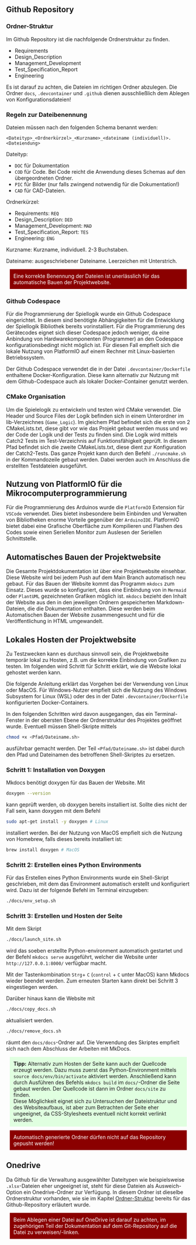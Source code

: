 ## Github Repository 

### Ordner-Struktur

Im Github Repository ist die nachfolgende Ordnerstruktur zu finden.

- Requirements 
- Design_Description
- Management_Development
- Test_Specification_Report
- Engineering

Es ist darauf zu achten, die Dateien im richtigen Ordner abzulegen. Die Ordner ```docs```, ```.devcontainer``` und ```.github``` dienen ausschließlich dem Ablegen von Konfigurationsdateien!

### Regeln zur Dateibenennung

Dateien müssen nach den folgenden Schema benannt werden:

```
<Dateityp>_<Ordnerkürzel>_<Kurzname>_<dateiname (individuell)>.<Dateiendung>
```

Dateityp:

  - ```DOC``` für Dokumentation
  - ```COD``` für Code. Bei Code reicht die Anwendung dieses Schemas auf den übergeordneten Ordner.
  - ```PIC``` für Bilder (nur falls zwingend notwendig für die Dokumentation!)
  - ```CAD``` für CAD-Dateien.

Ordnerkürzel:

  - Requirements: ```REQ```
  - Design_Description: ```DED```
  - Management_Development: ```MAD```
  - Test_Specification_Report: ```TES```
  - Engineering: ```ENG```

Kurzname: Kurzname, individuell. 2-3 Buchstaben.

Dateiname: ausgeschriebener Dateiname. Leerzeichen mit Unterstrich.

<div style="background: #8b0000; color: white; padding: 10px; margin: 10px;">
Eine korrekte Benennung der Dateien ist unerlässlich für das automatische Bauen der Projektwebsite.
</div>

### Github Codespace

Für die Programmierung der Spiellogik wurde ein Github Codespace eingerichtet. In diesem sind benötigte Abhängigkeiten für die Entwicklung der Spiellogik Bibliothek bereits vorinstalliert. Für die Programmierung des Gerätecodes eignet sich dieser Codespace jedoch weniger, da eine Anbindung von Hardwarekomponenten (Programmer) an den Codespace konfigurationsbedingt nicht möglich ist. Für diesen Fall empfielt sich die lokale Nutzung von PlatformIO auf einem Rechner mit Linux-basierten Betriebssystem.

Der Github Codespace verwendet die in der Datei ```.devcontainer/Dockerfile``` enthaltene Docker-Konfiguration. Diese kann alternativ zur Nutzung mit dem Github-Codespace auch als lokaler Docker-Container genutzt werden.

### CMake Organisation

Um die Spielelogik zu entwickeln und testen wird CMake verwendet. Die Header und Source Files der Logik befinden sich in einem Unterordner im lib-Verzeichnes (```Game_Logic```). Im gleichem Pfad befindet sich die erste von 2 CMakeLists.txt, diese gibt vor wie das Projekt gebaut werden muss und wo der Code der Logik und der Tests zu finden sind.
Die Logik wird mittels Catch2 Tests im Test-Verzeichnis auf Funktionsfähigkeit geprüft. In diesem Pfad befindet sich die zweite CMakeLists.txt, diese dient zur Konfiguration der Catch2-Tests. 
Das ganze Projekt kann durch den Befehl ```./runcmake.sh``` in der Kommandozeile gebaut werden. Dabei werden auch im Anschluss die erstellten Testdateien ausgeführt.

## Nutzung von PlatformIO für die Mikrocomputerprogrammierung

Für die Programmierung des Arduinos wurde die ```PlatformIO``` Extension für ```VSCode``` verwendet. Dies bietet insbesondere beim Einbinden und Verwalten von Bibliotheken enorme Vorteile gegenüber der ```ArduinoIDE```. PlatformIO bietet dabei eine Grafische Oberfläche zum Kompilieren und Flashen des Codes sowie einen Seriellen Monitor zum Auslesen der Seriellen Schnittstelle.

## Automatisches Bauen der Projektwebsite

Die Gesamte Projektdokumentation ist über eine Projektwebsite einsehbar. Diese Website wird bei jedem Push auf dem Main Branch automatisch neu gebaut. Für das Bauen der Website kommt das Programm ```mkdocs``` zum Einsatz. Dieses wurde so konfiguriert, dass eine Einbindung von in ```Mermaid``` oder ```PlantUML``` gezeichneten Grafiken möglich ist. ```mkdocs``` bezieht den Inhalt der Website aus den in den jeweiligen Ordnern gespeicherten Markdown-Dateien, die die Dokumentation enthalten. Diese werden beim Automatischen Bauen der Website zusammengesucht und für die Veröffentlichung in HTML umgewandelt.

## Lokales Hosten der Projektwebsite

Zu Testzwecken kann es durchaus sinnvoll sein, die Projektwebsite temporär lokal zu Hosten, z.B. um die korrekte Einbindung von Grafiken zu testen. Im folgenden wird Schritt für Schritt erklärt, wie die Website lokal gehostet werden kann.

Die folgende Anleitung erklärt das Vorgehen bei der Verwendung von Linux oder MacOS. Für Windows-Nutzer empfielt sich die Nutzung des Windows Subsystem for Linux (WSL) oder des in der Datei ```.devcontainer/Dockerfile``` konfigurierten Docker-Containers.

In den folgenden Schritten wird davon ausgegangen, das ein Terminal-Fenster in der obersten Ebene der Ordnerstruktur des Projektes geöffnet wurde. Eventuell müssen Shell-Skripte mittels 
```bash
chmod +x <Pfad/Dateiname.sh>
```
ausführbar gemacht werden. Der Teil ```<Pfad/Dateiname.sh>``` ist dabei durch den Pfad und Dateinamen des betroffenen Shell-Skriptes zu ersetzen.

### Schritt 1: Installation von Doxygen

Mkdocs benötigt doxygen für das Bauen der Website. Mit 

```bash
doxygen --version
```

kann geprüft werden, ob doxygen bereits installiert ist. Sollte dies nicht der Fall sein, kann doxygen mit dem Befehl

```bash
sudo apt-get install -y doxygen # Linux
```

installiert werden. Bei der Nutzung von MacOS empfielt sich die Nutzung von Homebrew, falls dieses bereits installiert ist:

```bash
brew install doxygen # MacOS
```

### Schritt 2: Erstellen eines Python Environments

Für das Erstellen eines Python Environments wurde ein Shell-Skript geschrieben, mit dem das Environment automatisch erstellt und konfiguriert wird. Dazu ist der folgende Befehl im Terminal einzugeben:

```bash
./docs/env_setup.sh
```

### Schritt 3: Erstellen und Hosten der Seite

Mit dem Skript

```bash
./docs/launch_site.sh
```

wird das soeben erstellte Python-environment automatisch gestartet und der Befehl ```mkdocs serve``` ausgeführt, welcher die Website unter ```http://127.0.0.1:8000/``` verfügbar macht.

Mit der Tastenkombination ```Strg```+ ```C``` (```control``` + ```C``` unter MacOS) kann Mkdocs wieder beendet werden. Zum erneuten Starten kann direkt bei Schritt 3 eingestiegen werden.

Darüber hinaus kann die Website mit 

```bash
./docs/copy_docs.sh
```

aktualisiert werden.

```bash
./docs/remove_docs.sh
```

räumt den ```docs/docs```-Ordner auf. Die Verwendung des Skriptes empfielt sich nach dem Abschluss der Arbeiten mit MkDocs.

<div style="background: #E0FFE0; padding: 10px; margin: 10px;">
<b>Tipp:</b> Alternativ zum Hosten der Seite kann auch der Quellcode erzeugt werden. Dazu muss zuerst das Python-Environment mittels <code>source docs/env/bin/activate</code> aktiviert werden. Anschließend kann durch Ausführen des Befehls <code>mkdocs build</code> im <code>docs/</code>-Ordner die Seite gebaut werden. Der Quellcode ist dann im Ordner <code>docs/site</code> zu finden.<br>
Diese Möglichkeit eignet sich zu Untersuchen der Dateistruktur und des Websiteaufbaus, ist aber zum Betrachten der Seite eher ungeeignet, da CSS-Stylesheets eventuell nicht korrekt verlinkt werden.
</div>

<div style="background: #8b0000; color: white; padding: 10px; margin: 10px;">
Automatisch generierte Ordner dürfen nicht auf das Repository gepusht werden!
</div>

## Onedrive

Da Github für die Verwaltung ausgewählter Dateitypen wie beispielsweise ```.xlsx```-Dateien eher ungeeignet ist, steht für diese Dateien als Ausweich-Option ein Onedrive-Ordner zur Verfügung. In diesem Ordner ist dieselbe Ordnerstruktur vorhanden, wie sie im Kapitel [Ordner-Struktur](#Ordner-Struktur) bereits für das Github-Repository erläutert wurde. 

<div style="background: #8b0000; color: white; padding: 10px; margin: 10px;">
Beim Ablegen einer Datei auf OneDrive ist darauf zu achten, im zugehörigen Teil der Dokumentation auf dem Git-Repository auf die Datei zu verweisen/-linken.
</div>
